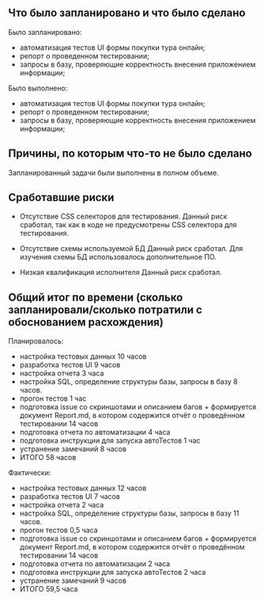 ## Что было запланировано и что было сделано

Было запланировано:
* автоматизация тестов UI формы покупки тура онлайн;
* репорт о проведенном тестировании;
* запросы в базу, проверяющие корректность внесения приложением информации;

Было выполнено:
* автоматизация тестов UI формы покупки тура онлайн;
* репорт о проведенном тестировании;
* запросы в базу, проверяющие корректность внесения приложением информации;

## Причины, по которым что-то не было сделано

Запланированный задачи были выполнены в полном объеме.

## Сработавшие риски

* Отсутствие CSS селекторов для тестирования.
  Данный риск сработал, так как в коде не предусмотрены CSS селектора для тестирования.

* Отсутствие схемы используемой БД
  Данный риск сработал. Для изучения схемы БД использовалось дополнительное ПО.

* Низкая квалификация исполнителя
  Данный риск сработал.

## Общий итог по времени (сколько запланировали/сколько потратили с обоснованием расхождения)

Планировалось:
* настройка тестовых данных 10 часов
* разработка тестов UI 9 часов
* настройка отчета 3 часа
* настройка SQL, определение структуры базы, запросы в базу 8 часов.
* прогон тестов 1 час
* подготовка issue со скриншотами и описанием багов + формируется документ Report.md, в котором содержится отчёт о проведённом тестировании 14 часов
* подготовка отчета по автоматизации 4 часа
* подготовка инструкции для запуска автоТестов 1 час
* устранение замечаний 8 часов
* ИТОГО 58 часов

Фактически:
* настройка тестовых данных 12 часов
* разработка тестов UI 7 часов 
* настройка отчета 2 часа
* настройка SQL, определение структуры базы, запросы в базу 11 часов.
* прогон тестов 0,5 часа
* подготовка issue со скриншотами и описанием багов + формируется документ Report.md, в котором содержится отчёт о проведённом тестировании 14 часов
* подготовка отчета по автоматизации 2 часа
* подготовка инструкции для запуска автоТестов 2 часа
* устранение замечаний 9 часов
* ИТОГО 59,5 часа
